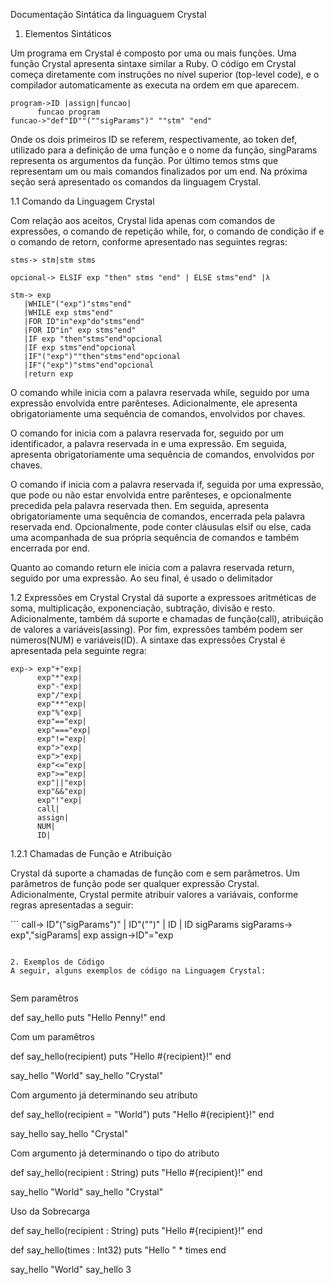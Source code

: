 Documentação Sintática da linguaguem Crystal

1. Elementos Sintáticos

Um programa em Crystal é composto por uma ou mais funções. Uma função Crystal apresenta sintaxe similar a Ruby.
O código em Crystal  começa diretamente com instruções no nível superior (top-level code), e o compilador automaticamente as executa na ordem em que aparecem.

```
program->ID |assign|funcao|
      funcao program
funcao->"def"ID""(""sigParams")" ""stm" "end"
``` 
Onde os dois primeiros ID se referem, respectivamente, ao token def, utilizado para a definição de uma função e o nome da função, singParams representa os argumentos da função. Por último temos stms que representam um ou mais comandos finalizados por um end. Na próxima seção será apresentado os comandos da linguagem Crystal. 

1.1 Comando da Linguagem Crystal

Com relação aos aceitos, Crystal lida apenas com comandos de expressôes, o comando de repetição while, for, o comando de condição if e o comando de retorn, conforme apresentado nas seguintes regras:

```
stms-> stm|stm stms

opcional-> ELSIF exp "then" stms "end" | ELSE stms"end" |λ

stm-> exp
   |WHILE"("exp")"stms"end"
   |WHILE exp stms"end"
   |FOR ID"in"exp"do"stms"end"
   |FOR ID"in" exp stms"end"
   |IF exp "then"stms"end"opcional
   |IF exp stms"end"opcional
   |IF"("exp")""then"stms"end"opcional
   |IF"("exp")"stms"end"opcional
   |return exp
```
O comando while inicia com a palavra reservada while, seguido por uma expressão envolvida entre parênteses. Adicionalmente, ele apresenta obrigatoriamente uma sequência de comandos, envolvidos por chaves.

O comando for inicia com a palavra reservada for, seguido por um identificador, a palavra reservada in e uma expressão. Em seguida, apresenta obrigatoriamente uma sequência de comandos, envolvidos por chaves.

O comando if inicia com a palavra reservada if, seguida por uma expressão, que pode ou não estar envolvida entre parênteses, e opcionalmente precedida pela palavra reservada then. Em seguida, apresenta obrigatoriamente uma sequência de comandos, encerrada pela palavra reservada end. Opcionalmente, pode conter cláusulas elsif ou else, cada uma acompanhada de sua própria sequência de comandos e também encerrada por end.

Quanto ao comando return ele inicia com a palavra reservada return, seguido por uma expressão. Ao seu final, é usado o delimitador

1.2 Expressôes em Crystal
Crystal dá suporte a expressoes aritméticas de soma, multiplicação, exponenciação, subtração, divisão e resto. Adicionalmente, também dá suporte e chamadas de função(call), atribuição de valores a variáveis(assing). Por fim, expressôes também podem ser números(NUM) e variáveis(ID). A sintaxe das expressôes Crystal é apresentada pela seguinte regra:

```
exp-> exp"+"exp|
      exp"*"exp|
      exp"-"exp|
      exp"/"exp|
      exp"**"exp|
      exp"%"exp|
      exp"=="exp|
      exp"==="exp|
      exp"!="exp|
      exp">"exp|
      exp">"exp|
      exp"<="exp|
      exp">="exp|
      exp"||"exp|
      exp"&&"exp|
      exp"!"exp|
      call|
      assign|
      NUM|
      ID|      
```

1.2.1 Chamadas de Função e Atribuição

Crystal dá suporte a chamadas de função com e sem parâmetros. Um parâmetros de função pode ser qualquer expressão Crystal. Adicionalmente, Crystal permite atribuir valores a variávais, conforme regras apresentadas a seguir:


´´´
call-> ID"("sigParams")" |
       ID"("")"          |
       ID                |
       ID sigParams
sigParams-> exp","sigParams|
       exp
assign->ID"="exp      
```

2. Exemplos de Código
A seguir, alguns exemplos de código na Linguagem Crystal:


```
Sem paramêtros

def say_hello
  puts "Hello Penny!"
end

Com um paramêtros

def say_hello(recipient)
  puts "Hello #{recipient}!"
end

say_hello "World"
say_hello "Crystal"

Com argumento já determinando seu atributo 

def say_hello(recipient = "World")
  puts "Hello #{recipient}!"
end

say_hello
say_hello "Crystal"

Com argumento já determinando o tipo do atributo

def say_hello(recipient : String)
  puts "Hello #{recipient}!"
end

say_hello "World"
say_hello "Crystal"

Uso da Sobrecarga

def say_hello(recipient : String)
  puts "Hello #{recipient}!"
end

def say_hello(times : Int32)
  puts "Hello " * times
end

say_hello "World"
say_hello 3
```




